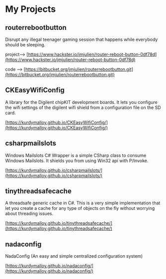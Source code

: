 My Projects
=====================

routerrebootbutton
------------------
Disrupt any illegal teenager gaming session that happens while everybody should be sleeping.

project--> [https://www.hackster.io/jmjulien/router-reboot-button-0df78d](https://www.hackster.io/jmjulien/router-reboot-button-0df78d)

code --> [https://bitbucket.org/jmjulien/routerrebootbutton.git](https://bitbucket.org/jmjulien/routerrebootbutton.git)


CKEasyWifiConfig
----------------
A library for the Digilent chipKIT development boards. It lets you configure the wifi settings of the digilent wifi shield from a configuration file on the SD card.

[https://kurdymalloy.github.io/CKEasyWifiConfig/](https://kurdymalloy.github.io/CKEasyWifiConfig/)


csharpmailslots
---------------
Windows Mailslots C# Wrapper is a simple CSharp class to consume Windows Mailslots. It shields you from using Win32 api with P/Invoke.

[https://kurdymalloy.github.io/csharpmailslots/](https://kurdymalloy.github.io/csharpmailslots/)


tinythreadsafecache
-------------------
A threadsafe generic cache in C#. This is a very simple implementation that let you create a cache for any type of objects on the fly without worrying about threading issues.

[https://kurdymalloy.github.io/tinythreadsafecache/](https://kurdymalloy.github.io/tinythreadsafecache/)


nadaconfig
----------
NadaConfig (An easy and simple centralized configuration system)

[https://kurdymalloy.github.io/nadaconfig/](https://kurdymalloy.github.io/nadaconfig/)


